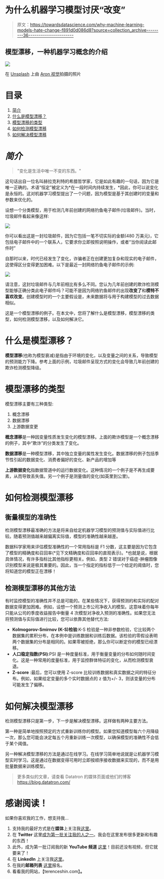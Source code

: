 # 为什么机器学习模型讨厌“改变”

> 原文：<https://towardsdatascience.com/why-machine-learning-models-hate-change-f891d0d086d8?source=collection_archive---------36----------------------->

## 模型漂移，一种机器学习概念的介绍

![](img/69b4179c254c6f60956edd24a9ed40dc.png)

在 [Unsplash](https://unsplash.com/s/photos/time?utm_source=unsplash&utm_medium=referral&utm_content=creditCopyText) 上由 [Aron 视觉](https://unsplash.com/@aronvisuals?utm_source=unsplash&utm_medium=referral&utm_content=creditCopyText)拍摄的照片

# 目录

1.  [简介](#d663)
2.  [什么是模型漂移？](#1186)
3.  [模型漂移的类型](#d66d)
4.  [如何检测模型漂移](#be51)
5.  [如何解决模型漂移](#a0ed)

# *简介*

> "变化是生活中唯一不变的东西。"

这句话出自一位名叫赫拉克利特的希腊哲学家，它是如此有趣的一句话，因为它是唯一正确的。术语“恒定”被定义为*在一段时间内持续发生，*因此，你可以说变化是永恒的。这对机器学习模型提出了一个问题，因为模型是基于其创建时的变量和参数来优化的。

设想一个分类模型，用于检测几年前创建的网络钓鱼电子邮件(垃圾邮件)。当时，垃圾邮件看起来像这样:

![](img/c4cd8edb3eec2fdfffc3734222f9b146.png)

你可以看出这是一封垃圾邮件，因为它包括一笔不切实际的金额(480 万美元)，它包括电子邮件中的一个联系人，它要求你立即按照说明操作，或者“当你阅读此邮件时”

自那时以来，时代已经发生了变化，诈骗者正在创建更加复杂和现实的电子邮件，这使得区分变得更加困难。以下是最近一封网络钓鱼电子邮件的示例:

![](img/9050ac99e3308a781cfd6e7be8bf2af8.png)

请注意，这封垃圾邮件与几年前相比有多么不同。您认为几年前创建的欺诈检测模型能够正确分类此电子邮件吗？可能不是因为网络钓鱼邮件的出现**改变了**和**模特不喜欢改变**。创建模型时的一个主要假设是，未来数据将与用于构建模型的过去数据相似。

这是一个模型漂移的例子。在本文中，您将了解什么是模型漂移，模型漂移的类型，如何检测模型漂移，以及如何解决它。

# 什么是模型漂移？

**模型漂移**(也称为模型衰减)是指由于环境的变化，以及变量之间的关系，导致模型的预测能力下降。参考上面的示例，垃圾邮件呈现方式的变化会导致几年前创建的欺诈检测模型降级。

# 模型漂移的类型

模型漂移主要有三种类型:

1.  概念漂移
2.  数据漂移
3.  上游数据变更

**概念漂移**是一种因变量性质发生变化的模型漂移。上面的欺诈模型是一个概念漂移的例子，其中“欺诈”的分类发生了变化。

**数据漂移**是一种模型漂移，其中独立变量的属性发生变化。数据漂移的例子包括季节性引起的数据变化、消费者偏好的变化、新产品的增加等

**上游数据变化**指数据管道中的运行数据变化。这种情况的一个例子是不再生成要素，从而导致丢失值。另一个例子是测量值的变化(如英里到公里)。

# 如何检测模型漂移

## 衡量模型的准确性

检测模型漂移最准确的方法是将来自给定机器学习模型的预测值与实际值进行比较。随着预测值越来越偏离实际值，模型的准确性越来越差。

数据科学家用来评估模型准确性的一个常用指标是 F1 分数，这主要是因为它包含了模型的精确度和召回率(*见下文精确度和召回率的直观表示)。*也就是说，根据具体情况，有许多指标比其他指标更相关。例如，类型 2 错误对于癌症-肿瘤图像识别模型来说是极其重要的。因此，当一个指定的指标低于一个给定的阈值时，您将知道您的模型正在漂移！

## 检测模型漂移的其他方法

有时监控模型的准确性并不总是可能的。在某些情况下，获得预测的和实际的配对数据变得更加困难。例如，设想一个预测上市公司净收入的模型。这意味着你每年只能从公司的季度收益报告中衡量 4 次模型对净收入预测的准确性。如果您无法将预测值与实际值进行比较，您可以依靠其他替代方法:

*   **Kolmogorov-Smirnov (K-S)检验**:K-S 检验是一种非参数检验，它比较两个数据集的累积分布，在本例中是训练数据和训练后数据。该检验的零假设表明两个数据集的分布是相同的。如果零被拒绝，那么你可以断定你的模型已经漂移。
*   **人口稳定指数(PSI)**:PSI 是一种度量标准，用于衡量变量的分布如何随时间变化。这是一种常用的度量标准，用于监控群体特征的变化，从而检测模型衰退。
*   **Z-score** :最后，您可以使用 Z-score 比较训练数据和真实数据之间的特征分布。例如，如果给定变量的多个实时数据点的 z 值为+/- 3，则该变量的分布可能发生了偏移。

# 如何解决模型漂移

检测模型漂移只是第一步，下一步是解决模型漂移。这样做有两种主要方法。

第一种是简单地按照预定的方式重新训练你的模型。如果您知道模型每六个月降级一次，那么您可能会决定每五个月重新训练一次模型，以确保模型的准确性不会低于某个阈值。

另一种解决模型漂移的方法是通过在线学习。在线学习简单地说就是让机器学习模型实时学习。这是通过在数据变得可用时立即按顺序接收数据来实现的，而不是用批量数据来训练模型。

> 更多类似的文章，请查看 Datatron 的媒体页面或他们的博客 https://blog.datatron.com/

# 感谢阅读！

如果你喜欢我的工作，想支持我…

1.  支持我的最好方式是在**媒体**上关注我[这里](https://medium.com/@terenceshin)。
2.  在 **Twitter** 这里[成为第一批关注我的人之一](https://twitter.com/terence_shin)。我会在这里发布很多更新和有趣的东西！
3.  此外，成为第一批订阅我的新 **YouTube 频道** [这里](https://www.youtube.com/channel/UCmy1ox7bo7zsLlDo8pOEEhA?view_as=subscriber)！目前还没有视频，但它就要来了！
4.  在 **LinkedIn** 上关注我[这里](https://www.linkedin.com/in/terenceshin/)。
5.  在我的**邮箱列表** [这里](https://forms.gle/UGdTom9G6aFGHzPD9)报名。
6.  看看我的网站，【terenceshin.com】**。**